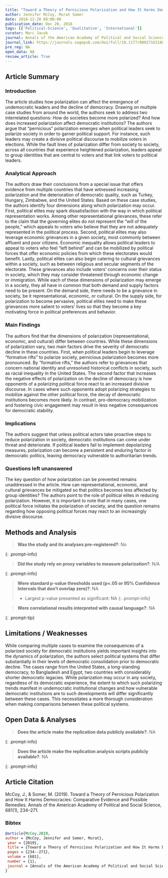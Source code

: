 ```yaml
---
title: "Toward a Theory of Pernicious Polarization and How It Harms Democracies: Comparative Evidence and Possible Remedies"
author: Jennifer McCoy, Murat Somer
date: 2018-12-20 00:00:00
publication_date: Dec 20, 2018
tags: [['Political-Science', 'Qualitative', 'International']]
curator: Marc Jacob
journal: Annals of the American Academy of Political and Social Science
journal_link: https://journals.sagepub.com/doi/full/10.1177/0002716218818782
pre_reg: NA
open_data: NA
review_article: True
---
```


## Article Summary

### Introduction
The article studies how polarization can affect the emergence of undemocratic leaders and the decline of democracy. Drawing on multiple case studies from around the world, the authors seek to address two interrelated questions: How do societies become more polarized? And how does increased polarization affect democratic institutions? The authors argue that “pernicious” polarization emerges when political leaders seek to polarize society in order to garner political support. For instance, such leaders may create a divisive political discourse to mobilize voters in elections. While the fault lines of polarization differ from society to society, across all countries that experience heightened polarization, leaders appeal to group identities that are central to voters and that link voters to political leaders.

### Analytical Approach
The authors draw their conclusions from a special issue that offers evidence from multiple countries that have witnessed increasing polarization and the deterioration of democratic quality, such as Turkey, Hungary, Zimbabwe, and the United States. Based on these case studies, the authors identify four dimensions along which polarization may occur.
First, political elites may spark dissatisfaction with the way in which political representation works. Among other representational grievances, these refer to the claim that the governing elites do not represent the “will of the people,” which appeals to voters who believe that they are not adequately represented in the political process.
Second, political elites may also leverage economic grievances in a given society, most commonly between affluent and poor citizens. Economic inequality allows political leaders to appeal to voters who feel “left behind” and can be mobilized by political forces that offer economic policies from which these electorates would benefit.
Lastly, political elites can also begin catering to cultural grievances within a society, such as between religious and secular segments of the electorate. These grievances also include voters’ concerns over their status in society, which they may consider threatened through economic change or immigration.
While each of these dimensions of polarization may emerge in a society, they all have in common that both demand and supply factors need to be present. On the demand side, there needs to be a grievance in society, be it representational, economic, or cultural. On the supply side, for polarization to become pervasive, political elites need to make these grievances more salient to voters’ lives so that they become a key motivating force in political preferences and behavior.

### Main Findings
The authors find that the dimensions of polarization (representational, economic, and cultural) differ between countries. While these dimensions of polarization vary, two main factors drive the severity of democratic decline in these countries. First, when political leaders begin to leverage “formative rifts” to polarize society, pernicious polarization becomes more pronounced. By “formative rifts,” the authors refer to grievances that concern national identity and unresolved historical conflicts in society, such as racial inequality in the United States.
The second factor that increases the negative effects of polarization on the decline of democracy is how opponents of a polarizing political force react to an increased divisive discourse. In cases where such opponents adopt polarizing strategies to mobilize against the other political force, the decay of democratic institutions becomes more likely. In contrast, pro-democracy mobilization and fostering civic engagement may result in less negative consequences for democratic stability.

### Implications
The authors suggest that unless political actors take proactive steps to reduce polarization in society, democratic institutions can come under threat and deteriorate. If political leaders fail to implement depolarizing measures, polarization can become a persistent and enduring factor in democratic politics, leaving democracy vulnerable to authoritarian trends.

### Questions left unanswered
The key question of how polarization can be prevented remains unaddressed in the article. How can representational, economic, and cultural grievances be mitigated so that politics becomes less affected by group identities? The authors point to the role of political elites in reducing polarization. However, it is important to note that in many cases, one political force initiates the polarization of society, and the question remains regarding how opposing political forces may react to an increasingly divisive discourse.


## Methods and Analysis

> **Was the study and its analyses pre-registered?**: No
> 
{: .prompt-info}

> **Did the study rely on proxy variables to measure polarization?**: N/A
> 
{: .prompt-info}


> **Were standard p-value thresholds used (p<.05 or 95% Confidence Intervals that don’t overlap zero)?**: NA
> 
> - Largest p-value presented as significant: NA
{: .prompt-info}

> **Were correlational results interpreted with causal language?**: NA
> 
{: .prompt-tip}

## Limitations / Weaknesses

While comparing multiple cases to examine the consequences of a polarized society for democratic institutions yields important insights into the dynamics of polarization, the authors select political systems that differ substantially in their levels of democratic consolidation prior to democratic decline. The cases range from the United States, a long-standing democracy, to Bangladesh and Egypt, two countries with considerably shorter democratic legacies. While polarization may occur in any society, regardless of its democratic experience, the extent to which such polarizing trends manifest in undemocratic institutional changes and how vulnerable democratic institutions are to such developments will differ significantly between these cases. This necessitates a more thorough consideration when making comparisons between these political systems.

## Open Data & Analyses

> **Does the article make the replication data publicly available?**: NA
> 
{: .prompt-info}

> **Does the article make the replication analysis scripts publicly available?**: NA
> 
{: .prompt-info}



## Article Citation

McCoy, J., & Somer, M. (2019). Toward a Theory of Pernicious Polarization and How It Harms Democracies: Comparative Evidence and Possible Remedies. Annals of the American Academy of Political and Social Science, 681(1), 234–271.

### Bibtex

```bibtex
@article{McCoy.2019,
author = {McCoy, Jennifer and Somer, Murat},
 year = {2019},
 title = {Toward a Theory of Pernicious Polarization and How It Harms Democracies: Comparative Evidence and Possible Remedies},
 pages = {234--271},
 volume = {681},
 number = {1},
 journal = {Annals of the American Academy of Political and Social Science}
}
```